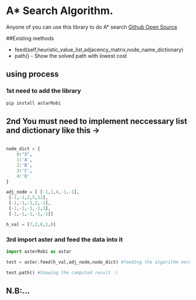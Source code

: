 # A* Search Algorithm.
Anyone of you can use this library to do A* search
[Github Open Source](https://github.com/Mrrobi/astarSearch)

##Existing methods
* feed(self,heuristic_value_list,adjacency_matrix,node_name_dictionary)
* path() - Show the solved path with lowest cost


## using process

### 1st need to add the library
```python
pip install astarRobi
```
## 2nd You must need to implement neccessary list and dictionary like this ->
```python

node_dict = {
    0:"S",
    1:'A',
    2:'B',
    3:'C',
    4:'D'
}

adj_node = [ [-1,1,4,-1,-1],
 [-1,-1,2,5,12],
 [-1,-1,-1,2,-1],
 [-1,-1,-1,-1,3],
 [-1,-1,-1,-1,-1]]

h_val = [7,2,6,1,0]

```
### 3rd import aster and feed the data into it
```python
import asterRobi as astar

test = aster.feed(h_val,adj_node,node_dict) #feeding the algorithm neccessary data

test.path() #Showing the computed result :)

```

## N.B:...


